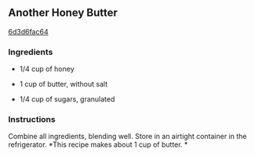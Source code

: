 ## Another Honey Butter

[6d3d6fac64](https://cookpad.com/us/recipes/339256-another-honey-butter)

### Ingredients

 - 1/4 cup of honey

 - 1 cup of butter, without salt

 - 1/4 cup of sugars, granulated

### Instructions

Combine all ingredients, blending well. Store in an airtight container in the refrigerator. *This recipe makes about 1 cup of butter. *